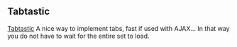 <article><h2>Tabtastic</h2><a href="http://phrogz.net/JS/Tabtastic/index.html#notes">Tabtastic</a> A nice way to implement tabs, fast if used with AJAX... In that way you do not have to wait for the entire set to load.</article>
